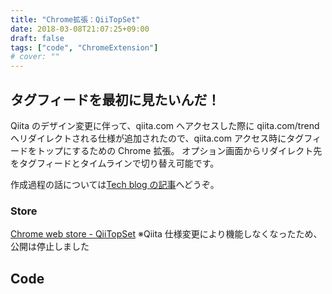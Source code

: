 ```yaml
---
title: "Chrome拡張：QiiTopSet"
date: 2018-03-08T21:07:25+09:00
draft: false
tags: ["code", "ChromeExtension"]
# cover: ""
---
```


## タグフィードを最初に見たいんだ！

Qiita のデザイン変更に伴って、qiita.com へアクセスした際に qiita.com/trend へリダイレクトされる仕様が追加されたので、qiita.com アクセス時にタグフィードをトップにするための Chrome 拡張。
オプション画面からリダイレクト先をタグフィードとタイムラインで切り替え可能です。

作成過程の話については[Tech blog の記事](https://gensobunya-tech.hatenablog.com/entry/2019/11/08/220510)へどうぞ。

### Store

[Chrome web store - QiiTopSet](https://chrome.google.com/webstore/detail/qiitopset/ipgbemcljflegiekgghabajhbaihmhlm)
※Qiita 仕様変更により機能しなくなったため、公開は停止しました

## Code

<div class="iframely-embed"><div class="iframely-responsive" style="height: 140px; padding-bottom: 0;"><a href="https://github.com/gentksb/QiiTopSet" data-iframely-url="//cdn.iframe.ly/Dh7wnLr"></a></div></div>
